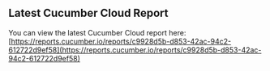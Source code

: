 ## Latest Cucumber Cloud Report
You can view the latest Cucumber Cloud report here:
[https://reports.cucumber.io/reports/c9928d5b-d853-42ac-94c2-612722d9ef58](https://reports.cucumber.io/reports/c9928d5b-d853-42ac-94c2-612722d9ef58)
